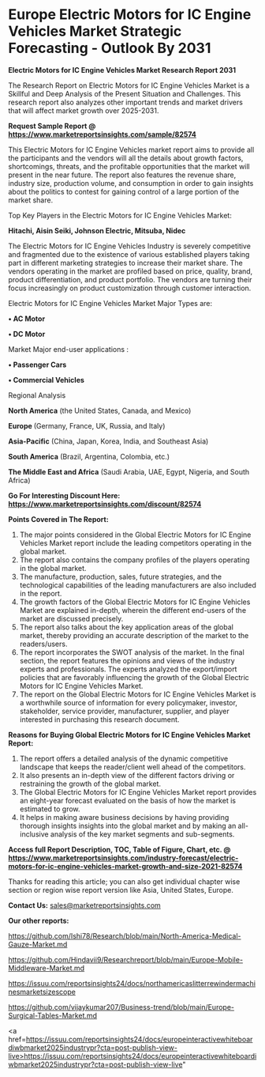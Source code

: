 # Europe Electric Motors for IC Engine Vehicles Market Strategic Forecasting - Outlook By 2031

<strong>Electric Motors for IC Engine Vehicles Market Research Report 2031</strong>

The Research Report on Electric Motors for IC Engine Vehicles Market is a Skillful and Deep Analysis of the Present Situation and Challenges. This research report also analyzes other important trends and market drivers that will affect market growth over 2025-2031.

<strong>Request Sample Report @ <a href=https://www.marketreportsinsights.com/sample/82574>https://www.marketreportsinsights.com/sample/82574</a></strong>

This Electric Motors for IC Engine Vehicles market report aims to provide all the participants and the vendors will all the details about growth factors, shortcomings, threats, and the profitable opportunities that the market will present in the near future. The report also features the revenue share, industry size, production volume, and consumption in order to gain insights about the politics to contest for gaining control of a large portion of the market share.

Top Key Players in the Electric Motors for IC Engine Vehicles Market:

<strong>Hitachi, Aisin Seiki, Johnson Electric, Mitsuba, Nidec</strong>

The Electric Motors for IC Engine Vehicles Industry is severely competitive and fragmented due to the existence of various established players taking part in different marketing strategies to increase their market share. The vendors operating in the market are profiled based on price, quality, brand, product differentiation, and product portfolio. The vendors are turning their focus increasingly on product customization through customer interaction.

Electric Motors for IC Engine Vehicles Market Major Types are:

<strong>• AC Motor

• DC Motor</strong>

Market Major end-user applications :

<strong>• Passenger Cars

• Commercial Vehicles</strong>

Regional Analysis

</u><strong><b>North America</b></strong> (the United States, Canada, and Mexico)

<strong><b>Europe </b></strong>(Germany, France, UK, Russia, and Italy)

<strong><b>Asia-Pacific</b></strong> (China, Japan, Korea, India, and Southeast Asia)

<strong><b>South America</b></strong> (Brazil, Argentina, Colombia, etc.)

<strong><b>The Middle East and Africa</b></strong> (Saudi Arabia, UAE, Egypt, Nigeria, and South Africa)

<strong>Go For Interesting Discount Here: <a href=https://www.marketreportsinsights.com/discount/82574>https://www.marketreportsinsights.com/discount/82574</a></strong>

<strong>Points Covered in The Report:</strong>
<ol>
  <li>The major points considered in the Global Electric Motors for IC Engine Vehicles Market report include the leading competitors operating in the global market.</li>
  <li>The report also contains the company profiles of the players operating in the global market.</li>
  <li>The manufacture, production, sales, future strategies, and the technological capabilities of the leading manufacturers are also included in the report.</li>
  <li>The growth factors of the Global Electric Motors for IC Engine Vehicles Market are explained in-depth, wherein the different end-users of the market are discussed precisely.</li>
  <li>The report also talks about the key application areas of the global market, thereby providing an accurate description of the market to the readers/users.</li>
  <li>The report incorporates the SWOT analysis of the market. In the final section, the report features the opinions and views of the industry experts and professionals. The experts analyzed the export/import policies that are favorably influencing the growth of the Global Electric Motors for IC Engine Vehicles Market.</li>
  <li>The report on the Global Electric Motors for IC Engine Vehicles Market is a worthwhile source of information for every policymaker, investor, stakeholder, service provider, manufacturer, supplier, and player interested in purchasing this research document.</li>
</ol>
<strong>Reasons for Buying Global Electric Motors for IC Engine Vehicles Market Report:</strong>

<ol>
  <li>The report offers a detailed analysis of the dynamic competitive landscape that keeps the reader/client well ahead of the competitors.</li>
  <li>It also presents an in-depth view of the different factors driving or restraining the growth of the global market.</li>
  <li>The Global Electric Motors for IC Engine Vehicles Market report provides an eight-year forecast evaluated on the basis of how the market is estimated to grow.</li>
  <li>It helps in making aware business decisions by having providing thorough insights insights into the global market and by making an all-inclusive analysis of the key market segments and sub-segments.</li>
</ol>
<strong>Access full Report Description, TOC, Table of Figure, Chart, etc. @ <a href=https://www.marketreportsinsights.com/industry-forecast/electric-motors-for-ic-engine-vehicles-market-growth-and-size-2021-82574>https://www.marketreportsinsights.com/industry-forecast/electric-motors-for-ic-engine-vehicles-market-growth-and-size-2021-82574</a></strong>


Thanks for reading this article; you can also get individual chapter wise section or region wise report version like Asia, United States, Europe.

<strong>Contact Us:</strong>
sales@marketreportsinsights.com

<strong>Our other reports:</strong>

<a href=https://github.com/Ishi78/Research/blob/main/North-America-Medical-Gauze-Market.md>https://github.com/Ishi78/Research/blob/main/North-America-Medical-Gauze-Market.md</a>

<a href=https://github.com/Hindavii9/Researchreport/blob/main/Europe-Mobile-Middleware-Market.md>https://github.com/Hindavii9/Researchreport/blob/main/Europe-Mobile-Middleware-Market.md</a>

<a href=https://issuu.com/reportsinsights24/docs/northamericaslitterrewindermachinesmarketsizescope>https://issuu.com/reportsinsights24/docs/northamericaslitterrewindermachinesmarketsizescope</a>

<a href=https://github.com/vijaykumar207/Business-trend/blob/main/Europe-Surgical-Tables-Market.md>https://github.com/vijaykumar207/Business-trend/blob/main/Europe-Surgical-Tables-Market.md</a>

<a href=https://issuu.com/reportsinsights24/docs/europeinteractivewhiteboardiwbmarket2025industrypr?cta=post-publish-view-live>https://issuu.com/reportsinsights24/docs/europeinteractivewhiteboardiwbmarket2025industrypr?cta=post-publish-view-live</a>"
